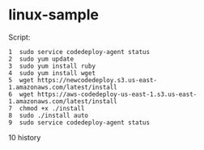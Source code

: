 # linux-sample
Script:

    1  sudo service codedeploy-agent status
    2  sudo yum update
    3  sudo yum install ruby
    4  sudo yum install wget
    5  wget https://newcodedeploy.s3.us-east-1.amazonaws.com/latest/install
    6  wget https://aws-codedeploy-us-east-1.s3.us-east-1.amazonaws.com/latest/install
    7  chmod +x ./install
    8  sudo ./install auto
    9  sudo service codedeploy-agent status
   10  history
